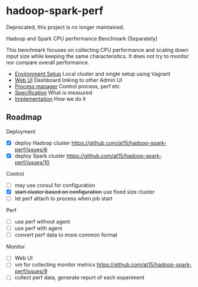 # hadoop-spark-perf

Deprecated, this project is no longer maintained.

Hadoop and Spark CPU performance Benchmark (Separately)

This benchmark focuses on collecting CPU performance and scaling down input size
while keeping the same characteristics. 
It does not try to monitor nor compare overall performance.

- [Environment Setup](provision) Local cluster and single setup using Vagrant
- [Web UI](web) Dashboard linking to other Admin UI
- [Process manager](apm) Control process, perf etc.
- [Specification](doc/spec.md) What is measured
- [Implementation](doc/impl.md) How we do it

## Roadmap

Deployment

- [x] deploy Hadoop cluster https://github.com/at15/hadoop-spark-perf/issues/6
- [x] deploy Spark cluster https://github.com/at15/hadoop-spark-perf/issues/10

Control

- [ ] may use consul for configuration
- [x] ~~start cluster based on configuration~~ use fixed size cluster
- [ ] let perf attach to process when job start

Perf

- [ ] use perf without agent
- [ ] use perf with agent
- [ ] convert perf data to more common format

Monitor

- [ ] Web UI
- [ ] vm for collecting monitor metrics https://github.com/at15/hadoop-spark-perf/issues/9
- [ ] collect perf data, generate report of each experiment
